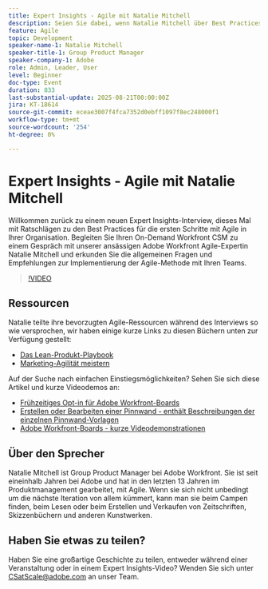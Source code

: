 ```yaml
---
title: Expert Insights - Agile mit Natalie Mitchell
description: Seien Sie dabei, wenn Natalie Mitchell über Best Practices, Ressourcen und Tipps für Agile spricht, um Agile erfolgreich mit Ihren Workfront-Teams zu implementieren.
feature: Agile
topic: Development
speaker-name-1: Natalie Mitchell
speaker-title-1: Group Product Manager
speaker-company-1: Adobe
role: Admin, Leader, User
level: Beginner
doc-type: Event
duration: 833
last-substantial-update: 2025-08-21T00:00:00Z
jira: KT-18614
source-git-commit: eceae3007f4fca7352d0ebff1097f8ec248000f1
workflow-type: tm+mt
source-wordcount: '254'
ht-degree: 0%

---
```



# Expert Insights - Agile mit Natalie Mitchell

Willkommen zurück zu einem neuen Expert Insights-Interview, dieses Mal mit Ratschlägen zu den Best Practices für die ersten Schritte mit Agile in Ihrer Organisation. Begleiten Sie Ihren On-Demand Workfront CSM zu einem Gespräch mit unserer ansässigen Adobe Workfront Agile-Expertin Natalie Mitchell und erkunden Sie die allgemeinen Fragen und Empfehlungen zur Implementierung der Agile-Methode mit Ihren Teams.

>[!VIDEO](https://video.tv.adobe.com/v/3469925/?learn=on&enablevpops&captions=ger)

## Ressourcen

Natalie teilte ihre bevorzugten Agile-Ressourcen während des Interviews so wie versprochen, wir haben einige kurze Links zu diesen Büchern unten zur Verfügung gestellt:
* [Das Lean-Produkt-Playbook](https://leanproductplaybook.com/)
* [Marketing-Agilität meistern](https://masteringmarketingagility.com/)

Auf der Suche nach einfachen Einstiegsmöglichkeiten? Sehen Sie sich diese Artikel und kurze Videodemos an:

* [Frühzeitiges Opt-in für Adobe Workfront-Boards](https://experienceleague.adobe.com/docs/workfront/using/agile/boards-in-workfront/boards-early-feature-opt-in.html?lang=de)
* [Erstellen oder Bearbeiten einer Pinnwand - enthält Beschreibungen der einzelnen Pinnwand-Vorlagen](https://experienceleague.adobe.com/docs/workfront/using/agile/boards-in-workfront/create-edit-board.html?lang=de)
* [Adobe Workfront-Boards - kurze Videodemonstrationen](https://experienceleague.adobe.com/docs/workfront/using/agile/boards-in-workfront/boards-video-demonstrations.html?lang=de)

## Über den Sprecher

Natalie Mitchell ist Group Product Manager bei Adobe Workfront. Sie ist seit eineinhalb Jahren bei Adobe und hat in den letzten 13 Jahren im Produktmanagement gearbeitet, mit Agile. Wenn sie sich nicht unbedingt um die nächste Iteration von allem kümmert, kann man sie beim Campen finden, beim Lesen oder beim Erstellen und Verkaufen von Zeitschriften, Skizzenbüchern und anderen Kunstwerken.

## Haben Sie etwas zu teilen?

Haben Sie eine großartige Geschichte zu teilen, entweder während einer Veranstaltung oder in einem Expert Insights-Video? Wenden Sie sich unter [CSatScale@adobe.com](mailto:CSatScale@adobe.com) an unser Team.
